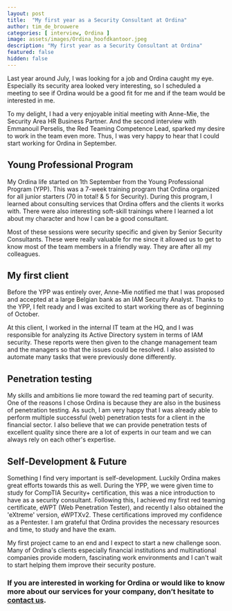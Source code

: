 ```yaml
---
layout: post
title:  "My first year as a Security Consultant at Ordina"
author: tim_de_brouwere
categories: [ interview, Ordina ]
image: assets/images/Ordina_hoofdkantoor.jpeg
description: "My first year as a Security Consultant at Ordina"
featured: false
hidden: false
---
```


Last year around July, I was looking for a job and Ordina caught my eye. Especially its security area looked very interesting, so I scheduled a meeting to see if Ordina would be a good fit for me and if the team would be interested in me.

To my delight, I had a very enjoyable initial meeting with Anne-Mie, the Security Area HR Business Partner. And the second interview with Emmanouil Perselis, the Red Teaming Competence Lead, sparked my desire to work in the team even more. Thus, I was very happy to hear that I could start working for Ordina in September.

## Young Professional Program
My Ordina life started on 1th September from the Young Professional Program (YPP). This was a 7-week training program that Ordina organized for all junior starters (70 in total! & 5 for Security). During this program, I learned about consulting services that Ordina offers and the clients it works with. There were also interesting soft-skill trainings where I learned a lot about my character and how I can be a good consultant.

Most of these sessions were security specific and given by Senior Security Consultants. These were really valuable for me since it allowed us to get to know most of the team members in a friendly way. They are after all my colleagues.

## My first client
Before the YPP was entirely over, Anne-Mie notified me that I was proposed and accepted at a large Belgian bank as an IAM Security Analyst. Thanks to the YPP, I felt ready and I was excited to start working there as of beginning of October.

At this client, I worked in the internal IT team at the HQ, and I was responsible for analyzing its Active Directory system in terms of IAM security. These reports were then given to the change management team and the managers so that the issues could be resolved. I also assisted to automate many tasks that were previously done differently.

## Penetration testing
My skills and ambitions lie more toward the red teaming part of security. One of the reasons I chose Ordina is because they are also in the business of penetration testing. As such, I am very happy that I was already able to perform multiple successful (web) penetration tests for a client in the financial sector. I also believe that we can provide penetration tests of excellent quality since there are a lot of experts in our team and we can always rely on each other's expertise.

## Self-Development & Future
Something I find very important is self-development. Luckily Ordina makes great efforts towards this as well. During the YPP, we were given time to study for CompTIA Security+ certification, this was a nice introduction to have as a security consultant. Following this, I achieved my first red teaming certificate, eWPT (Web Penetration Tester), and recently I also obtained the 'eXtreme' version, eWPTXv2. These certifications improved my confidence as a Pentester. I am grateful that Ordina provides the necessary resources and time, to study and have the exam.

My first project came to an end and I expect to start a new challenge soon. Many of Ordina's clients especially financial institutions and multinational companies provide modern, fascinating work environments and I can't wait to start helping them improve their security posture.


### If you are interested in working for Ordina or would like to know more about our services for your company, don’t hesitate to [contact us](https://www.ordina.be/diensten/security-and-privacy/).
